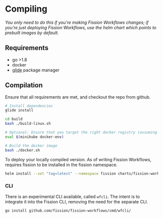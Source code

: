 # Compiling

*You only need to do this if you're making Fission Workflows changes; if you're
just deploying Fission Workflows, use the helm chart which points to prebuilt
images by default.*

## Requirements
- go >1.8
- docker
- [glide](http://glide.sh/) package manager

## Compilation
Ensure that all requirements are met, and checkout the repo from github.

```bash
# Install dependencies
glide install

cd build
bash ./build-linux.sh

# Optional: Ensure that you target the right docker registry (assuming minikube)
eval $(minikube docker-env)

# Build the docker image
bash ./docker.sh
```

To deploy your locally compiled version. As of writing Fission Workflows, requires fission to be installed 
in the fission namespace.
```bash
helm install --set "tag=latest" --namespace fission charts/fission-workflows
```

### CLI
There is an experimental CLI available, called `wfcli`.
The intent is to integrate it into the Fission CLI, removing the need for the separate CLI.
```bash
go install github.com/fission/fission-workflows/cmd/wfcli/
```
